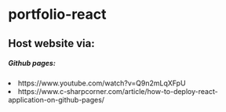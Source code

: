 # portfolio-react

## Host website via:
<h5> Github pages:</h5>
<li>https://www.youtube.com/watch?v=Q9n2mLqXFpU</li>
<li>https://www.c-sharpcorner.com/article/how-to-deploy-react-application-on-github-pages/</li>
